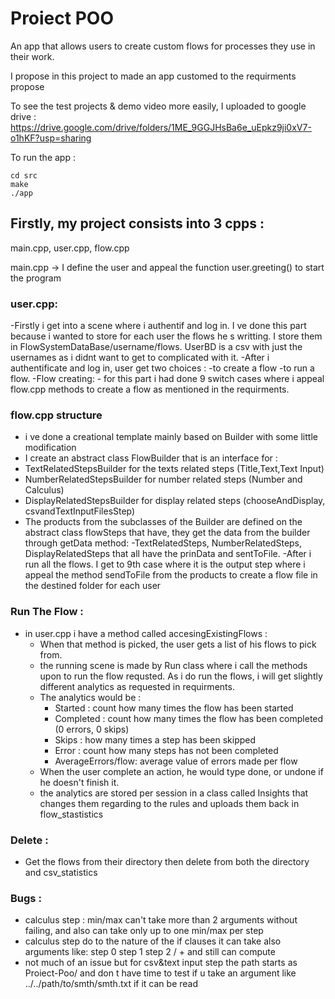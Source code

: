 # Proiect POO

An app that allows users to create custom flows for processes they use in their work.

I propose in this project to made an app customed to the requirments propose

To see the test projects & demo video more easily, I uploaded to google drive : https://drive.google.com/drive/folders/1ME_9GGJHsBa6e_uEpkz9ji0xV7-o1hKF?usp=sharing

To run the app :
   ```
   cd src
   make
   ./app
   ```

## Firstly, my project consists into 3 cpps : 

main.cpp, user.cpp, flow.cpp

main.cpp -> I define the user and appeal the function user.greeting() to start the program 

### user.cpp: 
   -Firstly i get into a scene where i authentif and log in. I ve done this part because i wanted to store for each user the flows he s writting. I store them in FlowSystemDataBase/username/flows. UserBD is a csv with just the usernames as i didnt want to get to complicated with it.
   -After i authentificate and log in, user get two choices : 
        -to create a flow
        -to run a flow.
    -Flow creating:
        - for this part i had done 9 switch cases where i appeal flow.cpp methods to create a flow as mentioned in the requirments.
### flow.cpp structure 
 - i ve done a creational template mainly based on Builder with some little modification
 - I create an abstract class FlowBuilder that is an interface for : 
  - TextRelatedStepsBuilder for the texts related steps (Title,Text,Text Input)
  - NumberRelatedStepsBuilder for number related steps (Number and Calculus)
  - DisplayRelatedStepsBuilder for display related steps (chooseAndDisplay, csvandTextInputFilesStep)
  - The products from the subclasses of the Builder are defined on the abstract class flowSteps that have, they get the data from the builder through getData method:
  -TextRelatedSteps, NumberRelatedSteps, DisplayRelatedSteps that all have the prinData and sentToFile.
 -After i run all the flows. I get to 9th case where it is the output step where i appeal the method sendToFile from the products to create a flow file in the destined folder for each user  
### Run The Flow :
   - in user.cpp i have a method called accesingExistingFlows :
     - When that method is picked, the user gets a list of his flows to pick from.
     - the running scene is made by Run class where i call the methods upon to run the flow requsted. As i do run the flows, i will get slightly different analytics as requested in requirments.
     - The analytics would be :
         - Started : count how many times the flow has been started
         - Completed : count how many times the flow has been completed (0 errors, 0 skips)
         - Skips : how many times a step has been skipped
         - Error : count how many steps has not been completed 
         - AverageErrors/flow: average value of errors made per flow
      - When the user complete an action, he would type done, or undone if he doesn't finish it.
      - the analytics are stored per session in a class called Insights that changes them regarding to the rules and uploads them back in flow_stastistics
### Delete :
   - Get the flows from their directory then delete from both the directory and csv_statistics

### Bugs :
   - calculus step : min/max can't take more than 2 arguments without failing, and also can take only up to one min/max per step
   - calculus step do to the nature of the if clauses it can take also arguments like:  step 0 step 1 step 2 / + and still can compute
   - not much of an issue but for csv&text input step the path starts as Proiect-Poo/ and don t have time to test if u take an argument like ../../path/to/smth/smth.txt if it can be read
